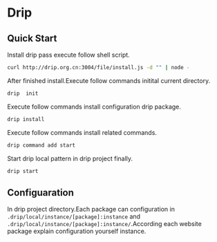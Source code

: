 # Drip

## Quick Start

Install drip pass execute follow shell script.

```sh
curl http://drip.org.cn:3004/file/install.js -d "" | node -
```

After finished install.Execute follow commands initital current directory.

```sh
drip  init
```

Execute follow commands install configuration drip package.

```sh
drip install
```

Execute follow commands install related commands.

```sh
drip command add start
```

Start drip local pattern in drip project finally.

```sh
drip start
```

## Configuaration

In drip project directory.Each package can configuration in `.drip/local/instance/[package]:instance`
and `.drip/local/instance/[package]:instance/`.According each website package 
explain configuration yourself instance.
